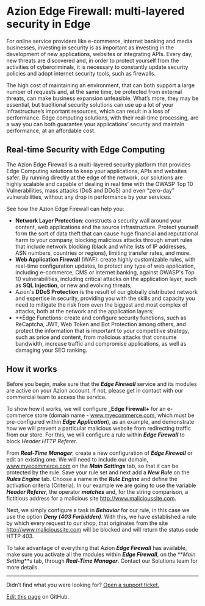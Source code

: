 # Azion Edge Firewall: multi-layered security in **Edge**

For online service providers like e-commerce, internet banking and media businesses, investing in security is as important as investing in the development of new applications, websites or integrating APIs. Every day, new threats are discovered and, in order to protect yourself from the activities of cybercriminals, it is necessary to constantly update security policies and adopt internet security tools, such as firewalls.

The high cost of maintaining an environment, that can both support a large number of requests and, at the same time, be protected from external threats, can make business expansion unfeasible. What’s more, they may be essential, but traditional security solutions can use up a lot of your infrastructure’s important resources, which can result in a loss of performance. Edge computing solutions, with their real-time processing, are a way you can both guarantee your applications’ security and maintain performance, at an affordable cost.

## Real-time Security with Edge Computing 

The Azion Edge Firewall is a multi-layered security platform that provides Edge Computing solutions to keep your applications, APIs and websites safer. By running directly at the edge of the network, our solutions are highly scalable and capable of dealing in real time with the OWASP Top 10 Vulnerabilities, mass attacks (DoS and DDoS) and even “zero-day” vulnerabilities, without any drop in performance by your services.

See how the Azion Edge Firewall can help you:

* **Network Layer Protection**: constructs a security wall around your content, web applications and the source infrastructure. Protect yourself form the sort of data theft that can cause huge financial and reputational harm to your company, blocking malicious attacks through smart rules that include network blocking (black and white lists of IP addresses, ASN numbers, countries or regions), limiting transfer rates, and more.
* **Web Application Firewall** (WAF): create highly customizable rules, with real-time configuration updates, to protect any type of web application, including e-commerce, CMS or internet banking, against OWASP's Top 10 vulnerabilities, including critical attacks on the application layer, such as **SQL Injection**, or new and evolving threats;
* Azion's **DDoS Protection** is the result of our globally distributed network and expertise in security, providing you with the skills and capacity you need to mitigate the risk from even the biggest and most complex of attacks, both at the network and the application layers;
* **Edge Functions: create and configure security functions, such as ReCaptcha, JWT, Web Token and Bot Protection among others, and protect the information that is important to your competitive strategy, such as price and content, from malicious attacks that consume bandwidth, increase traffic and compromise applications, as well as damaging your SEO ranking.

## How it works 

Before you begin, make sure that the **_Edge Firewall_** service and its modules are active on your Azion account. If not, please get in contact with our commercial team to access the service.

To show how it works, we will configure **_Edge Firewall+** for an e-commerce store (domain name - www.myecommerce.com, which must be pre-configured within **_Edge Application_**), as an example, and demonstrate how we will prevent a particular malicious website from redirecting traffic from our store. For this, we will configure a rule within **_Edge Firewall_** to block _Header HTTP Referer_.

From **_Real-Time Manager_**, create a new configuration of **_Edge Firewall_** or edit an existing one. We will need to include our domain, www.myecommerce.com on the **_Main Settings_** tab, so that it can be protected by the rule. Save your rule set and next add a **_New Rule_** on the **_Rules Engine_** tab. Choose a name in the **_Rule Engine_** and define the activation criteria (Criteria). In our example we are going to use the variable **_Header Referer_**, the operator **_matches_** and, for the string comparison, a fictitious address for a malicious site http://www.malicioussite.com.

Next, we simply configure a task in **_Behavior_** for our rule, in this case we use the option **_Deny (403 Forbidden)_**. With this, we have established a rule by which every request to our shop, that originates from the site http://www.malicioussite.com will be blocked and will return the status code HTTP 403.

To take advantage of everything that Azion **_Edge Firewall_** has available, make sure you activate all the modules within **_Edge Firewall_**, on the **_Main Setting_**s tab, through **_Real-Time Manager_**. Contact our Solutions team for more details.


---

Didn’t find what you were looking for? [Open a support ticket.](https://tickets.azion.com/)

[Edit this page](https://github.com/aziontech/docs_en/edit/master/use-cases/edge-firewall/index.md) on GitHub.
